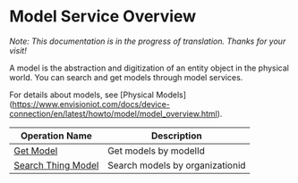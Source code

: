 # Model Service Overview

*Note:  This documentation is in the progress of translation. Thanks for your visit!*

A model is the abstraction and digitization of an entity object in the physical world. You can search and get models through model services.

For details about models, see [Physical Models] (https://www.envisioniot.com/docs/device-connection/en/latest/howto/model/model_overview.html).

| Operation Name     | Description                |
|--------------|---------------------|
| [Get Model](getmodel)    | Get models by modelId |
| [Search Thing Model](searchmodel) | Search models by organizationid  |
